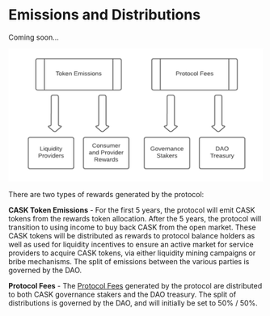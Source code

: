 # Emissions and Distributions

Coming soon...

![](.gitbook/assets/cask_emissions.png)

There are two types of rewards generated by the protocol:

**CASK Token Emissions** - For the first 5 years, the protocol will emit CASK tokens from the rewards token allocation.
After the 5 years, the protocol will transition to using income to buy back CASK from the open market. These CASK tokens
will be distributed as rewards to protocol balance holders as well as used for liquidity incentives to ensure an active
market for service providers to acquire CASK tokens, via either liquidity mining campaigns or bribe mechanisms. The
split of emissions between the various parties is governed by the DAO.

**Protocol Fees** - The [Protocol Fees](/protocol-fees.md) generated by the protocol are distributed to both CASK
governance stakers and the DAO treasury. The split of distributions is governed by the DAO, and will initially be set to
50% / 50%.
